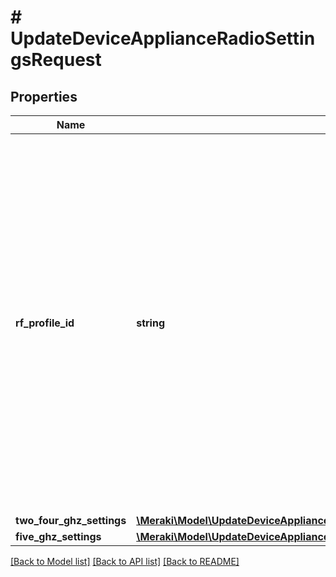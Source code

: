 # # UpdateDeviceApplianceRadioSettingsRequest

## Properties

Name | Type | Description | Notes
------------ | ------------- | ------------- | -------------
**rf_profile_id** | **string** | The ID of an RF profile to assign to the device. If the value of this parameter is null, the appropriate basic RF profile (indoor or outdoor) will be assigned to the device. Assigning an RF profile will clear ALL manually configured overrides on the device (channel width, channel, power). | [optional]
**two_four_ghz_settings** | [**\Meraki\Model\UpdateDeviceApplianceRadioSettingsRequestTwoFourGhzSettings**](UpdateDeviceApplianceRadioSettingsRequestTwoFourGhzSettings.md) |  | [optional]
**five_ghz_settings** | [**\Meraki\Model\UpdateDeviceApplianceRadioSettingsRequestFiveGhzSettings**](UpdateDeviceApplianceRadioSettingsRequestFiveGhzSettings.md) |  | [optional]

[[Back to Model list]](../../README.md#models) [[Back to API list]](../../README.md#endpoints) [[Back to README]](../../README.md)
